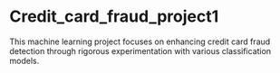 # Credit_card_fraud_project1
This machine learning project focuses on enhancing credit card fraud detection through rigorous experimentation with various classification models. 

